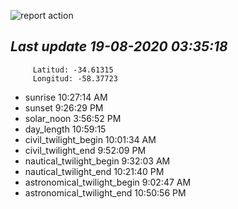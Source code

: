 ![report action](https://github.com/matiasz8/actions-for-reports/workflows/report%20action/badge.svg?branch=develop) 


## *****Last update 19-08-2020 03:35:18*****



		 Latitud: -34.61315
		 Longitud: -58.37723

 - sunrise 	 10:27:14 AM
 - sunset 	 9:26:29 PM
 - solar_noon 	 3:56:52 PM
 - day_length 	 10:59:15
 - civil_twilight_begin 	 10:01:34 AM
 - civil_twilight_end 	 9:52:09 PM
 - nautical_twilight_begin 	 9:32:03 AM
 - nautical_twilight_end 	 10:21:40 PM
 - astronomical_twilight_begin 	 9:02:47 AM
 - astronomical_twilight_end 	 10:50:56 PM
